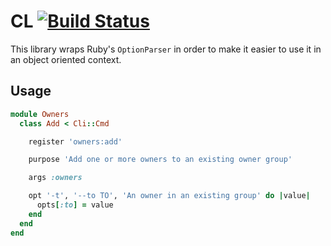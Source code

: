 # CL [![Build Status](https://travis-ci.org/svenfuchs/cl.svg?branch=master)](https://travis-ci.org/svenfuchs/cl)

This library wraps Ruby's `OptionParser` in order to make it easier to use it in an object oriented context.

## Usage

```ruby
module Owners
  class Add < Cli::Cmd

    register 'owners:add'

    purpose 'Add one or more owners to an existing owner group'

    args :owners

    opt '-t', '--to TO', 'An owner in an existing group' do |value|
      opts[:to] = value
    end
  end
end
```
